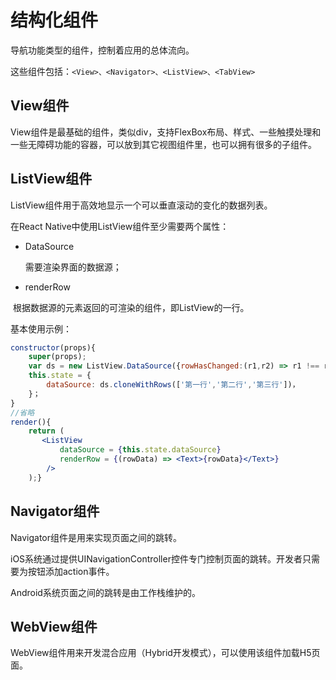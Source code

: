 # 结构化组件

导航功能类型的组件，控制着应用的总体流向。

这些组件包括：`<View>、<Navigator>、<ListView>、<TabView>`

## View组件

​         View组件是最基础的组件，类似div，支持FlexBox布局、样式、一些触摸处理和一些无障碍功能的容器，可以放到其它视图组件里，也可以拥有很多的子组件。

## ListView组件

ListView组件用于高效地显示一个可以垂直滚动的变化的数据列表。

在React Native中使用ListView组件至少需要两个属性：

* DataSource

   需要渲染界面的数据源；

* renderRow

​      根据数据源的元素返回的可渲染的组件，即ListView的一行。

基本使用示例：

```jsx
constructor(props){
    super(props);
    var ds = new ListView.DataSource({rowHasChanged:(r1,r2) => r1 !== r2});
    this.state = {
        dataSource: ds.cloneWithRows(['第一行','第二行','第三行'])，
    }；
}
//省略
render(){
    return (
       <ListView
           dataSource = {this.state.dataSource}
           renderRow = {(rowData) => <Text>{rowData}</Text>}
        />
    );}
```

## Navigator组件

Navigator组件是用来实现页面之间的跳转。

iOS系统通过提供UINavigationController控件专门控制页面的跳转。开发者只需要为按钮添加action事件。

Android系统页面之间的跳转是由工作栈维护的。

## WebView组件

WebView组件用来开发混合应用（Hybrid开发模式），可以使用该组件加载H5页面。































